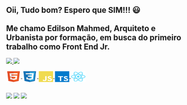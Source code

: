 ## Oii, Tudo bom? Espero que SIM!!! 😃  <br> <br> Me chamo Edilson Mahmed, Arquiteto e Urbanista por formação, em busca do primeiro trabalho como Front End Jr.

<div align="start">
  <a href="https://github.com/Patakori">
  <img width="" height="180em" src="https://github-readme-stats.vercel.app/api?username=patakori&show_icons=true&theme=dracula&include_all_commits=true&count_private="/>
  <img height="180em" src="https://github-readme-stats.vercel.app/api/top-langs/?username=patakori&layout=compact&langs_count=7&theme=dracula"/>
</div>
<div style="display: inline_block"><br>
  <img align="center" alt="Edi-HTML" height="30" width="40" src="https://raw.githubusercontent.com/devicons/devicon/master/icons/html5/html5-original.svg">
  <img align="center" alt="Edi-CSS" height="30" width="40" src="https://raw.githubusercontent.com/devicons/devicon/master/icons/css3/css3-original.svg">
  <img align="center" alt="Edi-Js" height="30" width="40" src="https://raw.githubusercontent.com/devicons/devicon/master/icons/javascript/javascript-plain.svg">
  <img align="center" alt="Edi-Ts" height="30" width="40" src="https://raw.githubusercontent.com/devicons/devicon/master/icons/typescript/typescript-plain.svg">
  <img align="center" alt="Edi-React" height="30" width="40" src="https://raw.githubusercontent.com/devicons/devicon/master/icons/react/react-original.svg"> 
  
</div>
  
  ##
 
<div> 
  <a href = "mailto:dev.edilsonmahmed@gmail.com"><img src="https://img.shields.io/badge/-Gmail-%23333?style=for-the-badge&logo=gmail&logoColor=white" target="_blank"></a>
  <a href="https://www.linkedin.com/in/edilson-da-silva-mahmed-96046094" target="_blank"><img src="https://img.shields.io/badge/-LinkedIn-%230077B5?style=for-the-badge&logo=linkedin&logoColor=white" target="_blank"></a> 
  <img src="https://img.shields.io/badge/Tailwind_CSS-38B2AC?style=for-the-badge&logo=tailwind-css&logoColor=white" target="_blank"> 
</div>

